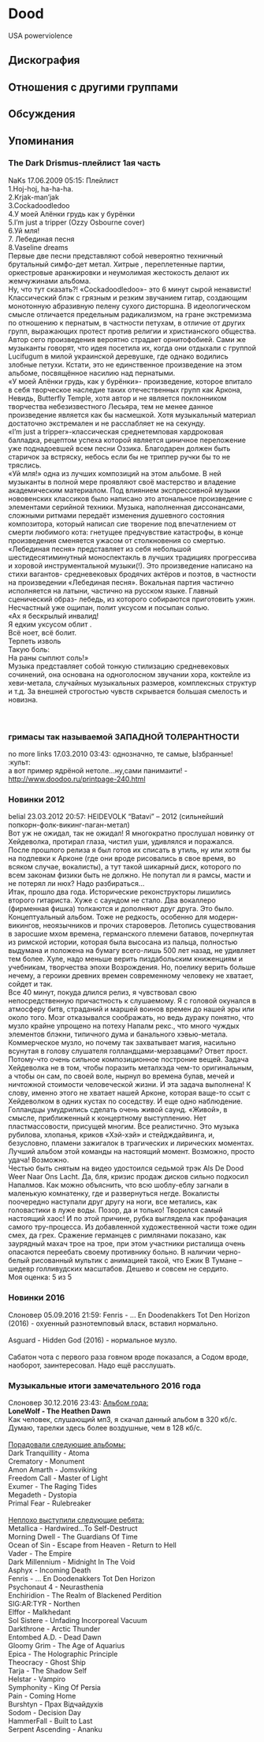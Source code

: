 # Dood

USA powerviolence

## Дискография


## Отношения с другими группами


## Обсуждения


## Упоминания

### The Dark Drismus-плейлист 1ая часть

NaKs 17.06.2009 05:15:
Плейлист<BR>1.Hoj-hoj, ha-ha-ha.<BR>2.Krjak-man’jak<BR>3.Cockadoodledoo<BR>4.У моей Алёнки грудь как у бурёнки <BR>5.I’m just a tripper (Ozzy Osbourne cover)<BR>6.Уй мля!<BR>7. Лебединая песня<BR>8.Vaseline dreams<BR>  Первые две песни представляют собой невероятно техничный брутальный симфо-дет метал. Хитрые , переплетенные партии, оркестровые аранжировки и неумолимая жестокость делают их жемчужинами альбома.<BR>  Ну, что тут сказать?! «Cockadoodledoo»- это 6 минут сырой ненависти! Классический блэк с грязным и резким звучанием гитар, создающим монотонную абразивную  пелену сухого дисторшна. В идеологическом смысле отличается предельным радикализмом, на гране экстремизма по отношению к пернатым, в частности петухам, в отличие от других групп, выражающих протест против религии и христианского общества. Автор сего произведения вероятно страдает орнитофобией. Сами же музыканты говорят, что идея посетила их, когда они отдыхали с группой Lucifugum в милой украинской деревушке, где однако водились злобные петухи. Кстати, это не единственное произведение на этом альбоме, посвящённое насилию над пернатыми.<BR>  «У моей Алёнки грудь, как у бурёнки»- произведение, которое впитало в себя творческое наследие таких отечественных групп как Аркона, Невидь, Butterfly Temple, хотя автор и не является поклонником творчества небезизвестного Лесьяра, тем не менее данное произведение является как бы насмешкой. Хотя музыкальный материал достаточно экстремален и не расслабляет не на секунду. <BR>  «I’m just a tripper»-классическая среднетемповая хардроковая балладка, рецептом успеха которой является циничное переложение уже поднадоевшей всем песни Оззика. Благодарен должен быть старичок за встряску, небось если бы не триппер ручки бы то не тряслись. <BR>  «Уй мля!» одна из лучших композиций на этом альбоме. В ней музыканты в полной мере проявляют своё мастерство и владение академическим материалом. Под влиянием экспрессивной музыки нововенских классиков было написано это атональное произведение с элементами серийной техники. Музыка, наполненная диссонансами, сложными ритмами передаёт изменения душевного состояния композитора, который написал сие творение под впечатлением от смерти любимого кота: гнетущее предчувствие катастрофы, в конце произведения сменяется ужасом от столкновения со смертью.<BR>«Лебединая песня» представляет из себя небольшой шестидесятиминутный моноспектакль в лучших традициях прогрессива и хоровой инструментальной музыки(!). Это произведение написано на стихи вагантов- средневековых бродячих актёров и поэтов, в частности на произведении «Лебединая песня». Вокальная партия частично исполняется на латыни, частично на русском языке. Главный сценический образ- лебедь, из которого собираются приготовить ужин. Несчастный уже ощипан, полит уксусом и посыпан солью.<BR>«Ах я бескрылый инвалид!<BR>   Я едким уксусом облит .<BR>       Всё ноет, всё болит.<BR>           Терпеть изволь<BR>               Такую боль:<BR>    На раны сыплют соль!»<BR>  Музыка представляет собой тонкую стилизацию средневековых сочинений, она основана на одноголосном звучании хора, коктейле из хеви-метала, случайных музыкальных размеров, комплексных структур и т.д. За внешней строгостью чувств скрывается большая смелость и новизна. <BR><BR>  <BR>

### гримасы так называемой ЗАПАДНОЙ ТОЛЕРАНТНОСТИ

no more links 17.03.2010 03:43:
однозначно, те самые, Ызбранные! :культ: <BR>а вот пример ядрёной нетоле...ну,сами панимаити! - <A HREF="http://www.doodoo.ru/printpage-240.html" TARGET="_blank">http://www.doodoo.ru/printpage-240.html</A>

### Новинки 2012

belial 23.03.2012 20:57:
HEIDEVOLK “Batavi” – 2012 (сильнейший попкорн-фолк-викинг-паган-метал)<BR>Вот уж не ожидал, так не ожидал! Я многократно прослушал новинку от Хейдеволка, протирал глаза, чистил уши, удивлялся и поражался. После прошлого релиза я был готов их списать в утиль, ну или хотя бы на подпевки к Арконе (где они вроде рисовались в свое время, во всяком случае, вокалисты), а тут такой шикарный диск, которого по всем законам физики быть не должно. Не попутал ли я рамсы, масти и не потерял ли нюх? Надо разбираться…<BR>Итак, прошло два года. Исторические реконструкторы лишились второго гитариста. Хуже с саундом не стало. Два вокаллеро (фирменная фишка) толкаются и дополняют друг друга. Это было. Концептуальный альбом. Тоже не редкость, особенно для модерн-викингов, неоязычников и прочих староверов. Летопись существования в заросшие мхом времена, германского племени батавов, почерпнутая из римской истории, которая была высосана из пальца, полностью выдумана и положена на бумагу всего-лишь 500 лет назад, не удивляет тем более. Хуле, надо меньше верить пиздабольским книженциям и учебникам, творчества эпохи Возрождения. Но, поелику верить больше нечему, а героики древних времен современному человеку не хватает, сойдет и так. <BR>Все 40 минут, покуда длился релиз, я чувствовал свою непосредственную причастность к слушаемому. Я с головой окунался в атмосферу битв, страданий и маршей воинов времен до нашей эры или около того. Мозг отказывался соображать, но ведь дураку понятно, что музло крайне упрощено на потеху Напалм рекс., что много чуждых элементов блэкни, типичного дума и банального хэвью-метала. Коммерческое музло, но почему так захватывает магия, насильно всунутая в голову слушателя голландцами-мерзавцами? Ответ прост. Потому-что очень сильное композиционное построние вещей. Задача Хейдеволка не в том, чтобы поразить металхэда чем-то оригинальным, а чтобы он сам, по своей воле, нырнул во времена булав, мечей и ничтожной стоимости человеческой жизни. И эта задача выполнена! К слову, именно этого не хватает нашей Арконе, которая ваще-то ссыт с Хейдеволком в одних кустах по соседству. И еще одно наблюдение. Голландцы умудрились сделать очень живой саунд. «Живой», в смысле, приближенный к концертному выступлению. Нет пластмассовости, присущей многим. Все реалистично. Это музыка рубилова, хлопанья, криков «Хэй-хэй» и стейдждайвинга, и, безусловно, пламени зажигалок в трагических и лирических моментах. <BR>Лучший альбом этой команды на настоящий момент. Возможно, просто удача! Возможно.<BR>Честью быть снятым на видео удостоился седьмой трэк Als De Dood Weer Naar Ons Lacht. Да, бля, кризис продаж дисков сильно подкосил Напалмов. Как можно объяснить, что всю шоблу-еблу загнали в маленькую комнатенку, где и развернуться негде. Вокалисты поочередно наступали друг другу на ноги, все метались, как головастики в луже воды. Позор, да и только! Творился самый настоящий хаос! И по этой причине, рубка выглядела как профанация самого тру-процесса. Из добавленной художественной части тоже один смех, да грех. Сражение германцев с римлянами показано, как заурядный махач трое на трое, при этом участники ристалища очень опасаются переебать своему противнику больно. В наличии черно-белый рисованный мультик с анимацией такой, что Ежик В Тумане – шедевр голливудских масштабов. Дешево и совсем не сердито.<BR>Моя оценка: 5 из 5   <BR>

### Новинки 2016

Слоновер 05.09.2016 21:59:
Fenris - ... En Doodenakkers Tot Den Horizon (2016) - охуенный разнотемповый власк, вставил нормально.<BR><BR>Asguard -  Hidden God (2016) - нормальное музло.<BR><BR>Сабатон чота с первого раза говном вроде показался, а Содом вроде, наоборот, заинтересовал. Надо ещё расслушать.

### Музыкальные итоги замечательного 2016 года

Слоновер 30.12.2016 23:43:
<U>Альбом года:</U><BR><B>LoneWolf - The Heathen Dawn</B><BR>Как человек, слушающий мп3, я скачал данный альбом в 320 кб/с. Думаю, тарелки здесь более воздушные, чем в 128 кб/с.<BR><BR><U>Порадовали следующие альбомы:</U><BR>Dark Tranquillity - Atoma<BR>Crematory - Monument<BR>Amon Amarth - Jomsviking<BR>Freedom Call - Master of Light<BR>Exumer - The Raging Tides<BR>Megadeth - Dystopia <BR>Primal Fear - Rulebreaker<BR><BR><U>Неплохо выступили следующие ребята:</U><BR>Metallica - Hardwired…To Self-Destruct<BR>Morning Dwell - The Guardians Of Time<BR>Ocean of Sin - Escape from Heaven - Return to Hell<BR>Vader - The Empire<BR>Dark Millennium - Midnight In The Void <BR>Asphyx - Incoming Death<BR>Fenris - ... En Doodenakkers Tot Den Horizon<BR>Psychonaut 4 - Neurasthenia<BR>Enchiridion - The Realm of Blackened Perdition<BR>SIG:AR:TYR - Northen<BR>Elffor - Malkhedant<BR>Sol Sistere - Unfading Incorporeal Vacuum<BR>Darkthrone - Arctic Thunder<BR>Entombed A.D. - Dead Dawn<BR>Gloomy Grim - The Age of Aquarius<BR>Epica - The Holographic Principle<BR>Theocracy - Ghost Ship<BR>Tarja - The Shadow Self<BR>Helstar - Vampiro<BR>Symphonity - King Of Persia<BR>Pain - Coming Home<BR>Burshtyn - Прах Відчайдухів<BR>Sodom - Decision Day<BR>HammerFall - Built to Last<BR>Serpent Ascending - Ananku<BR>

